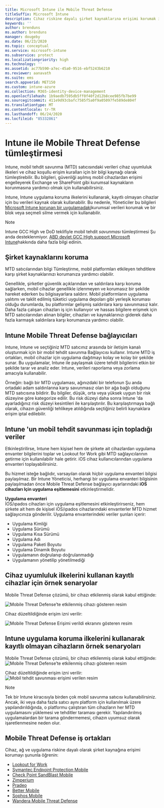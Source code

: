 ```yaml
---
title: Microsoft Intune ile Mobile Threat Defense
titleSuffix: Microsoft Intune
description: Cihaz riskine dayalı şirket kaynaklarına erişimi korumak için Mobil Threat Defense iş ortağınız ile Intune Mobil Threat Defense (MTD) kullanın.
keywords: ''
author: brenduns
ms.author: brenduns
manager: dougeby
ms.date: 06/23/2020
ms.topic: conceptual
ms.service: microsoft-intune
ms.subservice: protect
ms.localizationpriority: high
ms.technology: ''
ms.assetid: ac77b590-a7ec-45a0-9516-ebf5243b6210
ms.reviewer: aanavath
ms.suite: ems
search.appverid: MET150
ms.custom: intune-azure
ms.collection: M365-identity-device-management
ms.openlocfilehash: 1b9aedb7595db5ff0f40f2d12b8cee985fb7be99
ms.sourcegitcommit: 411e9d93cbafc7585f5a0f9a05097fe589de804f
ms.translationtype: MT
ms.contentlocale: tr-TR
ms.lasthandoff: 06/24/2020
ms.locfileid: "85332861"
---
```

# <a name="mobile-threat-defense-integration-with-intune"></a>Intune ile Mobile Threat Defense tümleştirmesi

Intune, mobil tehdit savunma (MTD) satıcısındaki verileri cihaz uyumluluk ilkeleri ve cihaz koşullu erişim kuralları için bir bilgi kaynağı olarak tümleştirebilir. Bu bilgileri, güvenliği aşılmış mobil cihazlardan erişimi engelleyerek Exchange ve SharePoint gibi kurumsal kaynakların korunmasına yardımcı olmak için kullanabilirsiniz.

Intune, Intune uygulama koruma ilkelerini kullanarak, kayıtlı olmayan cihazlar için bu verileri kaynak olarak kullanabilir. Bu nedenle, Yöneticiler bu bilgileri [Microsoft Intune korunan bir uygulamadaki](../apps/apps-supported-intune-apps.md)kurumsal verileri korumak ve bir blok veya seçmeli silme vermek için kullanabilir.

> [!NOTE]
> Intune GCC High ve DoD teklifiyle mobil tehdit *savunması* tümleştirmesi Şu anda desteklenmiyor. [ABD devlet GCC High support Microsoft Intune](https://docs.microsoft.com/enterprise-mobility-security/solutions/ems-intune-govt-service-description)hakkında daha fazla bilgi edinin.

## <a name="protect-corporate-resources"></a>Şirket kaynaklarını koruma

MTD satıcılarından bilgi Tümleştirme, mobil platformları etkileyen tehditlere karşı şirket kaynaklarınızı korumanıza yardımcı olabilir.  

Genellikle, şirketler güvenlik açıklarından ve saldırılara karşı koruma sağlarken, mobil cihazlar genellikle izlenmeyen ve korumasız bir şekilde hareket ederken bu bilgisayarlara saldırır. Mobil platformların uygulama yalıtımı ve taklit edilmiş tüketici uygulama depoları gibi yerleşik koruması olduğu durumlarda, bu platformlar gelişmiş saldırılara karşı savunmasız kalır. Daha fazla çalışan cihazları iş için kullanıyor ve hassas bilgilere erişmek için MTD satıcılarından alınan bilgiler, cihazları ve kaynaklarınızı giderek daha fazla karmaşık saldırılara karşı korumanıza yardımcı olabilir.

## <a name="intune-mobile-threat-defense-connectors"></a>Intune Mobile Threat Defense bağlayıcıları

Intune, Intune ve seçtiğiniz MTD satıcınız arasında bir iletişim kanalı oluşturmak için bir mobil tehdit savunma Bağlayıcısı kullanır. Intune MTD iş ortakları, mobil cihazlar için uygulama dağıtmayı kolay ve kolay bir şekilde sunar. Bu uygulamalar, Intune ile paylaşmak üzere tehdit bilgilerini etkin bir şekilde tarar ve analiz eder. Intune, verileri raporlama veya zorlama amacıyla kullanabilir.

Örneğin: bağlı bir MTD uygulaması, ağınızdaki bir telefonun Şu anda ortadaki adam saldırılarına karşı savunmasız olan bir ağa bağlı olduğunu MTD satıcısına bildirir. Bu bilgiler, düşük, orta veya yüksek uygun bir risk düzeyine göre kategorize edilir. Bu risk düzeyi daha sonra Intune 'da ayarladığınız risk düzeyi kesintileri ile karşılaştırılır. Bu karşılaştırmaya bağlı olarak, cihazın güvenliği tehlikeye atıldığında seçtiğiniz belirli kaynaklara erişim iptal edilebilir.

## <a name="data-that-intune-collects-for-mobile-threat-defense"></a>Intune 'un mobil tehdit savunması için topladığı veriler

Etkinleştirilirse, Intune hem kişisel hem de şirkete ait cihazlardan uygulama envanter bilgilerini toplar ve Lookout for Work gibi MTD sağlayıcılarının getirme için kullanılabilir hale getirir. iOS cihaz kullanıcılarından uygulama envanteri toplayabilirsiniz.

Bu hizmet isteğe bağlıdır, varsayılan olarak hiçbir uygulama envanteri bilgisi paylaşılmaz. Bir Intune Yöneticisi, herhangi bir uygulama envanteri bilgisinin paylaşılmadan önce Mobile Threat Defense bağlayıcı ayarlarındaki **iOS cihazları Için uygulama eşitlemesini** etkinleştirmelidir.

**Uygulama envanteri**  
İOS/ıpados cihazları için uygulama eşitlemesini etkinleştirirseniz, hem şirkete ait hem de kişisel iOS/ıpados cihazlarındaki envanterler MTD hizmet sağlayıcınıza gönderilir. Uygulama envanterindeki veriler şunları içerir:

- Uygulama Kimliği
- Uygulama Sürümü
- Uygulama Kısa Sürümü
- Uygulama Adı
- Uygulama Paketi Boyutu
- Uygulama Dinamik Boyutu
- Uygulamanın doğrulanıp doğrulanmadığı
- Uygulamanın yönetilip yönetilmediği

## <a name="sample-scenarios-for-enrolled-devices-using-device-compliance-policies"></a>Cihaz uyumluluk ilkelerini kullanan kayıtlı cihazlar için örnek senaryolar

Mobile Threat Defense çözümü, bir cihazı etkilenmiş olarak kabul ettiğinde:

![Mobile Threat Defense’te etkilenmiş cihazı gösteren resim](./media/mobile-threat-defense/MTD-image-1.png)

Cihaz düzeltildiğinde erişim izni verilir:

![Mobile Threat Defense Erişimi verildi ekranını gösteren resim](./media/mobile-threat-defense/MTD-image-2.png)

## <a name="sample-scenarios-for-unenrolled-devices-using-intune-app-protection-policies"></a>Intune uygulama koruma ilkelerini kullanarak kayıtlı olmayan cihazların örnek senaryoları

Mobile Threat Defense çözümü, bir cihazı etkilenmiş olarak kabul ettiğinde:<br>
![Mobile Threat Defense’te etkilenmiş cihazı gösteren resim](./media/mobile-threat-defense/MTD-image-3.png)

Cihaz düzeltildiğinde erişim izni verilir:<br>
![Mobil tehdit savunması erişimi verilen resim](./media/mobile-threat-defense/MTD-image-4.png)

> [!NOTE]
> Tek bir Intune kiracısıyla birden çok mobil savunma satıcısı kullanabilirsiniz. Ancak, iki veya daha fazla satıcı aynı platform için kullanılmak üzere yapılandırıldığında, o platformu çalıştıran tüm cihazların her MTD uygulamasını yüklemesi ve tehditler taraması gerekir. Yapılandırılmış uygulamalardan bir tarama göndermemesi, cihazın uyumsuz olarak işaretlenmesine neden olur. 

## <a name="mobile-threat-defense-partners"></a>Mobile Threat Defense iş ortakları

Cihaz, ağ ve uygulama riskine dayalı olarak şirket kaynağına erişimi korumayı şununla öğrenin:

- [Lookout for Work](lookout-mobile-threat-defense-connector.md)
- [Symantec Endpoint Protection Mobile](skycure-mobile-threat-defense-connector.md)
- [Check Point SandBlast Mobile](checkpoint-sandblast-mobile-mobile-threat-defense-connector.md)
- [Zimperium](zimperium-mobile-threat-defense-connector.md)
- [Pradeo](pradeo-mobile-threat-defense-connector.md)
- [Better Mobile](better-mobile-threat-defense-connector.md)
- [Sophos Mobile](sophos-mtd-connector.md)
- [Wandera Mobile Threat Defense](wandera-mtd-connector.md)
